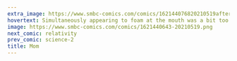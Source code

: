 ```yaml
---
extra_image: https://www.smbc-comics.com/comics/162144076820210519after.png
hovertext: Simultaneously appearing to foam at the mouth was a bit too far, though.
image: https://www.smbc-comics.com/comics/1621440643-20210519.png
next_comic: relativity
prev_comic: science-2
title: Mom
---
```


